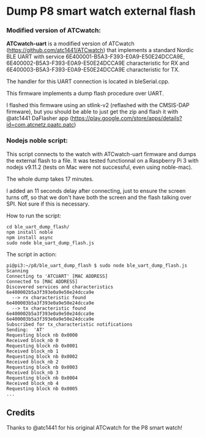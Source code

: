 # Dump P8 smart watch external flash

### Modified version of ATCwatch:
**ATCwatch-uart** is a modified version of ATCwatch (https://github.com/atc1441/ATCwatch) that implements a standard Nordic BLE UART with service 6E400001-B5A3-F393-E0A9-E50E24DCCA9E, 6E400002-B5A3-F393-E0A9-E50E24DCCA9E characteristic for RX and 6E400003-B5A3-F393-E0A9-E50E24DCCA9E characteristic for TX.

The handler for this UART connection is located in bleSerial.cpp.

This firmware implements a dump flash procedure over UART.

I flashed this firmware using an stlink-v2 (reflashed with the CMSIS-DAP firmware), but you should be able to just get the zip and flash it with @atc1441 DaFlasher app (https://play.google.com/store/apps/details?id=com.atcnetz.paatc.patc)

### Nodejs noble script:

This script connects to the watch with ATCwatch-uart firmware and dumps the external flash to a file. It was tested functionnal on a Raspberry Pi 3 with nodejs v9.11.2 (tests on Mac were not successful, even using noble-mac). 

The whole dump takes 17 minutes.

I added an 11 seconds delay after connecting, just to ensure the screen turns off, so that we don't have both the screen and the flash talking over SPI. Not sure if this is necessary.

How to run the script:
```
cd ble_uart_dump_flash/
npm install noble
npm install async
sudo node ble_uart_dump_flash.js
```

The script in action:
```
pi@pi3:~/p8/ble_uart_dump_flash $ sudo node ble_uart_dump_flash.js
Scanning
Connecting to 'ATCUART' [MAC ADDRESS]
Connected to [MAC ADDRESS]
Discovered services and characteristics
6e400002b5a3f393e0a9e50e24dcca9e
  --> rx characteristic found
6e400003b5a3f393e0a9e50e24dcca9e
  --> tx characteristic found
6e400002b5a3f393e0a9e50e24dcca9e
6e400003b5a3f393e0a9e50e24dcca9e
Subscribed for tx_characteristic notifications
Sending:  'AT'
Requesting block nb 0x0000
Received block_nb 0
Requesting block nb 0x0001
Received block_nb 1
Requesting block nb 0x0002
Received block_nb 2
Requesting block nb 0x0003
Received block_nb 3
Requesting block nb 0x0004
Received block_nb 4
Requesting block nb 0x0005
...
```

## Credits
Thanks to @atc1441 for his original ATCwatch for the P8 smart watch!
